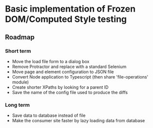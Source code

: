 # Basic implementation of Frozen DOM/Computed Style testing
 
 ## Roadmap 
 
 ### Short term
 - Move the load file form to a dialog box
 - Remove Protractor and replace with a standard Selenium
 - Move page and element configuration to JSON file
 - Convert Node application to Typescript (then share 'file-operations' module)
 - Create shorter XPaths by looking for a parent ID
 - Save the name of the config file used to produce the diffs
 
 ### Long term
 - Save data to database instead of file
 - Make the consumer site faster by lazy loading data from database